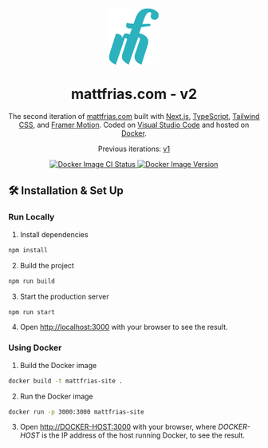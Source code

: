 <div align="center">
  <img alt="Logo" src="https://raw.githubusercontent.com/mattfrias/mattfrias-site/v1/images/favicon.png" width="100" />
</div>
<h1 align="center">
  mattfrias.com - v2
</h1>
<p align="center">
  The second iteration of <a href="https://mattfrias.com" target="_blank">mattfrias.com</a> built with <a href="https://nextjs.org" target="_blank">Next.js</a>, <a href="https://www.typescriptlang.org/" target="_blank">TypeScript</a>, <a href="https://tailwindcss.com/" target="_blank">Tailwind CSS</a>, and <a href="https://www.framer.com/motion/" target="_blank">Framer Motion</a>. Coded on <a href="https://code.visualstudio.com/" target="_blank">Visual Studio Code</a> and hosted on <a href="https://www.docker.com/" target="_blank">Docker</a>.
</p>
<p align="center">
  Previous iterations:
  <a href="https://github.com/mattfrias/mattfrias-site/tree/v1" target="_blank">v1</a>
</p>
<p align="center">
  <a href="https://github.com/mattfrias/mattfrias-site/actions/workflows/docker-image.yml" target="_blank">
    <img src="https://github.com/mattfrias/mattfrias-site/actions/workflows/docker-image.yml/badge.svg" alt="Docker Image CI Status" />
  </a>
	<a href="https://hub.docker.com/r/mattfrias/mattfrias-site" target="_blank">
		<img src="https://img.shields.io/docker/v/mattfrias/mattfrias-site" alt="Docker Image Version">
	</a>

</p>

<!-- Explain the install process -->
## 🛠️ Installation & Set Up

### Run Locally
1. Install dependencies
```sh
npm install
```

2. Build the project
```sh
npm run build
```

3. Start the production server
```sh
npm run start
```

4. Open [http://localhost:3000](http://localhost:3000) with your browser to see the result.

### Using Docker
1. Build the Docker image
```sh
docker build -t mattfrias-site .
```

2. Run the Docker image
```sh
docker run -p 3000:3000 mattfrias-site
```

3. Open [http://DOCKER-HOST:3000](http://DOCKER-HOST:3000) with your browser, where *DOCKER-HOST* is the IP address of the host running Docker, to see the result.

